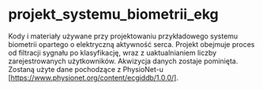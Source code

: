 # projekt_systemu_biometrii_ekg
Kody i materiały używane przy projektowaniu przykładowego systemu biometrii opartego o elektryczną aktywność serca. Projekt obejmuje proces od filtracji sygnału po klasyfikację, wraz z uaktualnianiem liczby zarejestrowanych użytkowników. Akwizycja danych zostaje pominięta. Zostaną użyte dane pochodzące z PhysioNet-u [https://www.physionet.org/content/ecgiddb/1.0.0/].
